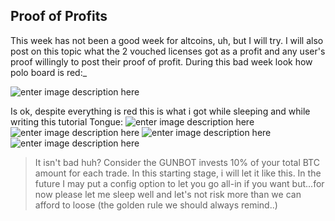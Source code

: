 Proof of Profits
---------------------------------------

This week has not been a good week for altcoins, uh, but I will try. I will also post on this topic what the 2 vouched licenses got as a profit and any user's proof willingly to post their proof of profit. During this bad week look how polo board is red:_

![enter image description here](https://ibin.co/352SARNxrqAB.png)

Is ok, despite everything is red this is what i got while sleeping and while writing this tutorial  Tongue:
![enter image description here](https://ibin.co/352T1Co2waP2.png)
![enter image description here](https://ibin.co/352TN3pg6M6K.png)
![enter image description here](https://ibin.co/352Tcz49W1zM.png)
![enter image description here](https://ibin.co/352TpmixuQWO.png)

> It isn't bad huh? Consider the GUNBOT invests 10% of your total BTC amount for each trade. In this starting stage, i will let it like this. In the future I may put a config option to let you go all-in if you want but...for now please let me sleep well and let's not risk more than we can afford to loose (the golden rule we should always remind..)